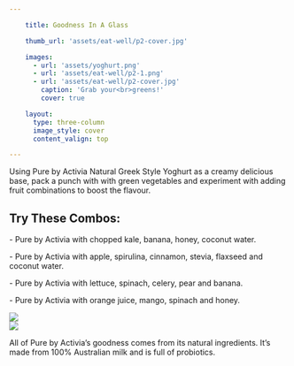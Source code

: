 ```yaml
---

    title: Goodness In A Glass

    thumb_url: 'assets/eat-well/p2-cover.jpg'

    images:
      - url: 'assets/yoghurt.png'
      - url: 'assets/eat-well/p2-1.png'
      - url: 'assets/eat-well/p2-cover.jpg'
        caption: 'Grab your<br>greens!'
        cover: true

    layout:
      type: three-column
      image_style: cover
      content_valign: top

---
```


Using Pure by Activia Natural Greek Style Yoghurt as a creamy delicious base, pack a punch with with green vegetables and experiment with adding fruit combinations to boost the flavour.

<h2>Try These Combos:</h2>

<p>- Pure by Activia with chopped kale, banana, honey, coconut water.</p>
<p>- Pure by Activia with apple, spirulina, cinnamon, stevia, flaxseed and coconut water.</p>
<p>- Pure by Activia with lettuce, spinach, celery, pear and banana.</p>
<p>- Pure by Activia with orange juice, mango, spinach and honey.</p>

<div class="highlight">
  <div class="row">
    <div class="col x6"><img src="assets/yoghurt.png" data-media-id="images:1"></div>
    <div class="col x6"><img src="assets/eat-well/p2-1.png" data-media-id="images:2"></div>
  </div>
  <p>All of Pure by Activia’s goodness comes from its natural ingredients. It’s made from 100% Australian milk and is full of probiotics.</p>
</div>
